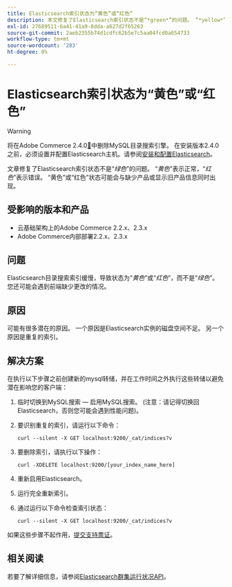 ```yaml
---
title: Elasticsearch索引状态为“黄色”或“红色”
description: 本文修复了Elasticsearch索引状态不是“*green*”的问题。 “*yellow*”表示正常，“*red*”表示损坏。 “黄色”或“红色”状态可能会与缺少产品或显示旧产品信息同时出现。
exl-id: 27689511-6a41-41a9-8dda-a627d2f65263
source-git-commit: 2aeb2355b74d1cdfc62b5e7c5aa04fcd0a654733
workflow-type: tm+mt
source-wordcount: '283'
ht-degree: 0%

---
```


# Elasticsearch索引状态为“黄色”或“红色”

>[!WARNING]
>
> 将在Adobe Commerce 2.4.0[&#128279;](/help/announcements/adobe-commerce-announcements/mysql-catalog-search-engine-will-be-removed-in-magento-2-4-0.md)中删除MySQL目录搜索引擎。 在安装版本2.4.0之前，必须设置并配置Elasticsearch主机。请参阅[安装和配置Elasticsearch](https://experienceleague.adobe.com/en/docs/commerce-operations/configuration-guide/search/overview-search)。

文章修复了Elasticsearch索引状态不是“*绿色*”的问题。 “*黄色*”表示正常，“*红色*”表示错误。 “黄色”或“红色”状态可能会与缺少产品或显示旧产品信息同时出现。

## 受影响的版本和产品

* 云基础架构上的Adobe Commerce 2.2.x、2.3.x
* Adobe Commerce内部部署2.2.x、2.3.x

## 问题

Elasticsearch目录搜索索引缓慢，导致状态为“*黄色*”或“*红色*”，而不是“*绿色*”。 您还可能会遇到前端缺少更改的情况。

## 原因

可能有很多潜在的原因。 一个原因是Elasticsearch实例的磁盘空间不足。 另一个原因是重复的索引。

## 解决方案

在执行以下步骤之前创建新的mysql转储，并在工作时间之外执行这些转储以避免潜在影响您的客户端：

1. 临时切换到MySQL搜索 — 启用MySQL搜索。 (注意：请记得切换回Elasticsearch，否则您可能会遇到性能问题)。
1. 要识别重复的索引，请运行以下命令：

   ```
   curl --silent -X GET localhost:9200/_cat/indices?v
   ```

1. 要删除索引，请执行以下操作：

   ```
   curl -XDELETE localhost:9200/[your_index_name_here]
   ```

1. 重新启用Elasticsearch。
1. 运行完全重新索引。
1. 通过运行以下命令检查索引状态：

   ```
   curl --silent -X GET localhost:9200/_cat/indices?v
   ```

如果这些步骤不起作用，[提交支持票证](/help/help-center-guide/help-center/magento-help-center-user-guide.md#submit-ticket)。

## 相关阅读

若要了解详细信息，请参阅[Elasticsearch群集运行状况API](https://www.elastic.co/guide/en/elasticsearch/reference/current/cluster-health.html)。
